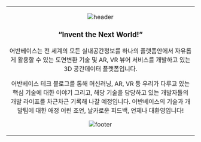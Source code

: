 <table align="center"><tr><td align="center" width="9999">

![header](https://capsule-render.vercel.app/api?type=Wave&color=timeAuto&height=160&animation=fadeIn&section=header&text=&fontSize=60)

<h3>“Invent the Next World!”</h3>

어반베이스는 전 세계의 모든 실내공간정보를 하나의 플랫폼안에서 자유롭게 활용할 수 있는
도면변환 기술 및 AR, VR 뷰어 서비스를 개발하고 있는 3D 공간데이터 플랫폼입니다.

어반베이스 테크 블로그를 통해
머신러닝, AR, VR 등 우리가 다루고 있는 핵심 기술에 대한 이야기
그리고, 해당 기술을 담당하고 있는 개발자들의 개발 라이프를 차근차근 기록해 나갈 예정입니다.
어반베이스의 기술과 개발팀에 대한 애정 어린 조언, 날카로운 피드백, 언제나 대환영입니다!

![footer](https://capsule-render.vercel.app/api?type=Wave&color=timeAuto&height=160&animation=fadeIn&section=footer&text=&fontSize=60&rotate=-180)

</td></tr></table>
